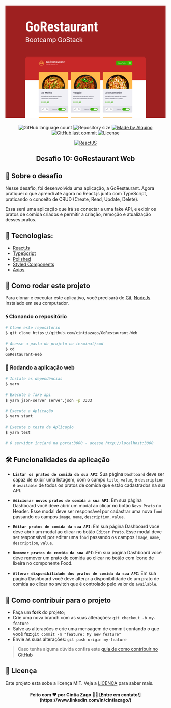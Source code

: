 <h4 align="center">
  <img alt="Original" title="Original" src=".github/Capa.png"/>
</h4>

<p align="center">

<img alt="GitHub language count" src="https://img.shields.io/github/languages/count/cintiazago/GoRestaurant-Web">

<img alt="Repository size" src="https://img.shields.io/github/repo-size/cintiazago/GoRestaurant-Web">

<a href="https://www.linkedin.com/in/cintiazago/">
    <img alt="Made by Alquipo" src="https://img.shields.io/badge/made%20by-CintiaZago-purple">
</a>

<a href="https://github.com/cintiazago/GoRestaurant-Web/commits/master">
    <img alt="GitHub last commit" src="https://img.shields.io/github/last-commit/cintiazago/GoRestaurant-Web?color=blue">
</a>

<img alt="License" src="https://img.shields.io/badge/license-MIT-brightgreen?color=blue">

</p>

<p align="center">

<a href="https://reactjs.org/">
  <img alt="ReactJS" src="https://img.shields.io/static/v1?color=blue&label=React&message=JS&?style=plastic&logo=React">
</a>

</p>
<h2 align="center">
  Desafio 10: GoRestaurant Web
</h2>

## 🚀 Sobre o desafio

Nesse desafio, foi desenvolvida uma aplicação, a GoRestaurant. Agora pratiquei o que aprendi até agora no React.js junto com TypeScript, praticando o conceito de CRUD (Create, Read, Update, Delete).

Essa será uma aplicação que irá se conectar a uma fake API, e exibir os pratos de comida criados e permitir a criação, remoção e atualização desses pratos.

## 🔨 Tecnologias:

- [ReactJs][reactjs]
- [TypeScript][typescript]
- [Polished](https://github.com/styled-components/polished)
- [Styled Components](https://styled-components.com/)
- [Axios][axios]

## 🚀 Como rodar este projeto

Para clonar e executar este aplicativo, você precisará de [Git](https://git-scm.com), [NodeJs][nodejs] Instalado em seu computador.

### 🌀 Clonando o repositório

```bash
# Clone este repositório
$ git clone https://github.com/cintiazago/GoRestaurant-Web

# Acesse a pasta do projeto no terminal/cmd
$ cd
GoRestaurant-Web
```

### 🧭 Rodando a aplicação web

```bash
# Instale as dependências
$ yarn

# Execute a fake api
$ yarn json-server server.json -p 3333

# Execute a Aplicação
$ yarn start

# Execute o teste da Aplicação
$ yarn test

# O servidor inciará na porta:3000 - acesse http://localhost:3000
```

## 🛠 Funcionalidades da aplicação

- **`Listar os pratos de comida da sua API`**: Sua página `Dashboard` deve ser capaz de exibir uma listagem, com o campo `title`, `value`, e `description` e `available` de todos os pratos de comida que estão cadastrados na sua API.

* **`Adicionar novos pratos de comida a sua API`**: Em sua página Dashboard você deve abrir um modal ao clicar no botão `Novo Prato` no Header. Esse modal deve ser responsável por cadastrar uma nova `food` passando os campos `image`, `name`, `description`, `value`.

- **`Editar pratos de comida da sua API`**: Em sua página Dashboard você deve abrir um modal ao clicar no botão `Editar Prato`. Esse modal deve ser responsável por editar uma `food` passando os campos `image`, `name`, `description`, `value`.

* **`Remover pratos de comida da sua API`**: Em sua página Dashboard você deve remover um prato de comida ao clicar no botão com ícone de lixeira no componente Food.

- **`Alterar disponibilidade dos pratos de comida da sua API`**: Em sua página Dashboard você deve alterar a disponibilidade de um prato de comida ao clicar no switch que é controlado pelo valor de `available`.

## 🤔 Como contribuir para o projeto

- Faça um **fork** do projeto;
- Crie uma nova branch com as suas alterações: `git checkout -b my-feature`
- Salve as alterações e crie uma mensagem de commit contando o que você fez:`git commit -m "feature: My new feature"`
- Envie as suas alterações: `git push origin my-feature`

> Caso tenha alguma dúvida confira este [guia de como contribuir no GitHub](https://github.com/firstcontributions/first-contributions)

## 📝 Licença

Este projeto esta sobe a licença MIT. Veja a [LICENÇA][license] para saber mais.

<h4 align="center">
Feito com ❤️ por Cintia Zago 👋🏽 [Entre em contato!](https://www.linkedin.com/in/cintiazago/)
</h4>

[nodejs]: https://nodejs.org/
[express]: https://expressjs.com/
[uuidv4]: https://www.npmjs.com/package/uuidv4
[nodemon]: https://www.npmjs.com/package/nodemon
[rs]: https://rocketseat.com.br
[license]: https://opensource.org/licenses/MIT
[postgres]: https://www.postgresql.org/
[multer]: https://www.npmjs.com/package/multer
[reactjs]: https://reactjs.org/
[axios]: https://www.npmjs.com/package/axios
[babel]: https://babeljs.io/
[webpack]: https://webpack.js.org/
[rs]: https://rocketseat.com.br
[license]: https://opensource.org/licenses/MIT
[typescript]: https://www.typescriptlang.org/
